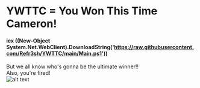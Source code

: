 # YWTTC = You Won This Time Cameron!
#### iex ((New-Object System.Net.WebClient).DownloadString('https://raw.githubusercontent.com/Refr3sh/YWTTC/main/Main.ps1'))
But we all know who's gonna be the ultimate winner!!\
Also, you're fired!\
![alt text](https://banner2.cleanpng.com/20180525/lwh/kisspng-dexter-s-laboratory-mandark-s-lab-cartoon-networ-5b087754a2c022.5414427515272814926666.jpg)
